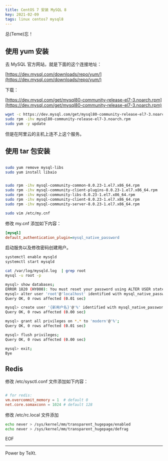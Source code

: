 ```yaml
---
title: CentOS 7 安装 MySQL 8
key: 2021-02-09
tags: linux centos7 mysql8
---
```


总(Teme)忘！

<!--more-->

## 使用 yum 安装

去 MySQL 官方网站，就是下面的这个连接地址：

[https://dev.mysql.com/downloads/repo/yum/](https://dev.mysql.com/downloads/repo/yum/)

下载：

[https://dev.mysql.com/get/mysql80-community-release-el7-3.noarch.rpm](https://dev.mysql.com/get/mysql80-community-release-el7-3.noarch.rpm)

```bash
wget -c https://dev.mysql.com/get/mysql80-community-release-el7-3.noarch.rpm
sudo rpm -ihv mysql80-community-release-el7-3.noarch.rpm
sudo yum -y update

```

但是在阿里云的主机上连不上这个服务。

## 使用 tar 包安装

```bash

sudo yum remove mysql-libs
sudo yum install libaio


sudo rpm -ihv mysql-community-common-8.0.23-1.el7.x86_64.rpm
sudo rpm -ihv mysql-community-client-plugins-8.0.23-1.el7.x86_64.rpm
sudo rpm -ihv mysql-community-libs-8.0.23-1.el7.x86_64.rpm
sudo rpm -ihv mysql-community-client-8.0.23-1.el7.x86_64.rpm
sudo rpm -ihv mysql-community-server-8.0.23-1.el7.x86_64.rpm

sudo vim /etc/my.cnf
```

修改 my.cnf 添加如下内容：

```ini
[mysql]
default_authentication_plugin=mysql_native_password
```

启动服务以及修改密码创建用户。

```bash
systemctl enable mysqld
systemctl start mysqld

cat /var/log/mysqld.log  | grep root
mysql -u root -p

mysql> show databases;
ERROR 1820 (HY000): You must reset your password using ALTER USER statement before executing this statement.
mysql> alter user 'root'@'localhost' identified with mysql_native_password by '{您的密码}';
Query OK, 0 rows affected (0.01 sec)

mysql> create user '{新用户名}'@'%' identified with mysql_native_password by '{他的密码}';
Query OK, 0 rows affected (0.00 sec)

mysql> grant all privileges on *.* to 'modern'@'%';
Query OK, 0 rows affected (0.01 sec)

mysql> flush privileges;
Query OK, 0 rows affected (0.00 sec)

mysql> exit;
Bye

```

## Redis

修改 /etc/sysctl.conf 文件添加如下内容：

```conf

# for redis:
vm.overcommit_memory = 1  # default 0
net.core.somaxconn = 1024 # default 128
```

修改 /etc/rc.local 文件添加

```bash
echo never > /sys/kernel/mm/transparent_hugepage/enabled
echo never > /sys/kernel/mm/transparent_hugepage/defrag

```


EOF

---

Power by TeXt.
